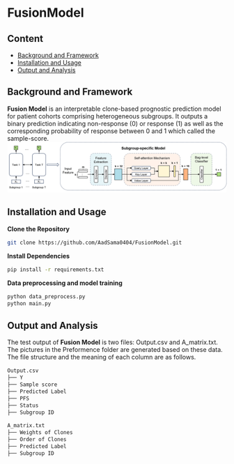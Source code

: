 # FusionModel

## Content
- [Background and Framework](https://github.com/AadSama0404/FusionModel/blob/main/README.md#background-and-framework)
- [Installation and Usage](https://github.com/AadSama0404/FusionModel/blob/main/README.md#installation-and-usage)
- [Output and Analysis](https://github.com/AadSama0404/FusionModel/blob/main/README.md#output-and-analysis)

## Background and Framework
**Fusion Model** is an interpretable clone-based prognostic prediction model for patient cohorts comprising heterogeneous subgroups. It outputs a binary prediction indicating non-response (0) or response (1) as well as the corresponding probability of response between 0 and 1 which called the sample-score.
![](Overview.png)

## Installation and Usage
**Clone the Repository**
```sh
git clone https://github.com/AadSama0404/FusionModel.git
```
**Install Dependencies**
```sh
pip install -r requirements.txt
```
**Data preprocessing and model training**
```sh
python data_preprocess.py
python main.py
```

## Output and Analysis
The test output of **Fusion Model** is two files: Output.csv and A_matrix.txt. The pictures in the Preformence folder are generated based on these data. The file structure and the meaning of each column are as follows.
```
Output.csv 
├── Y
├── Sample score
├── Predicted Label
├── PFS
├── Status
├── Subgroup ID
```
```
A_matrix.txt 
├── Weights of Clones
├── Order of Clones
├── Predicted Label
├── Subgroup ID
```
